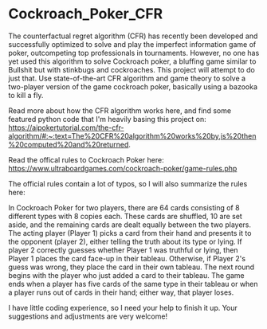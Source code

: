 # Cockroach_Poker_CFR

The counterfactual regret algorithm (CFR) has recently been developed and successfully optimized to solve and play the imperfect information game of poker, outcompeting top professionals in tournaments. However, no one has yet used this algorithm to solve Cockroach poker, a bluffing game similar to Bullshit but with stinkbugs and cockroaches. This project will attempt to do just that. Use state-of-the-art CFR algorithm and game theory to solve a two-player version of the game cockroach poker, basically using a bazooka to kill a fly.

Read more about how the CFR algorithm works here, and find some featured python code that I'm heavily basing this project on: https://aipokertutorial.com/the-cfr-algorithm/#:~:text=The%20CFR%20algorithm%20works%20by,is%20then%20computed%20and%20returned.

Read the offical rules to Cockroach Poker here: https://www.ultraboardgames.com/cockroach-poker/game-rules.php

The official rules contain a lot of typos, so I will also summarize the rules here:

In Cockroach Poker for two players, there are 64 cards consisting of 8 different types with 8 copies each. These cards are shuffled, 10 are set aside, and the remaining cards are dealt equally between the two players. The acting player (Player 1) picks a card from their hand and presents it to the opponent (player 2), either telling the truth about its type or lying. If player 2 correctly guesses whether Player 1 was truthful or lying, then Player 1 places the card face-up in their tableau. Otherwise, if Player 2's guess was wrong, they place the card in their own tableau. The next round begins with the player who just added a card to their tableau. The game ends when a player has five cards of the same type in their tableau or when a player runs out of cards in their hand; either way, that player loses.

I have little coding experience, so I need your help to finish it up. Your suggestions and adjustments are very welcome!
